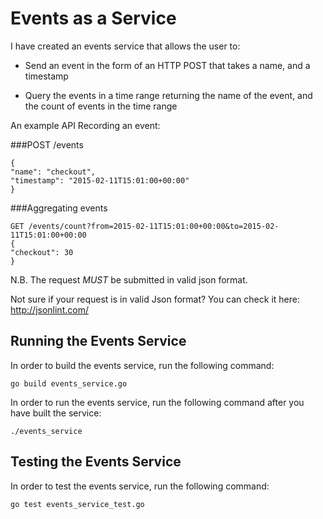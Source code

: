 # Events as a Service

I have created an events service that allows the user to:

* Send an event in the form of an HTTP POST that takes a name, and a timestamp 

* Query the events in a time range returning the name of the event, and the count of events in the time range 

An example API Recording an event:

###POST /events
```
{
"name": "checkout",
"timestamp": "2015-02-11T15:01:00+00:00"
}
```

###Aggregating events

```
GET /events/count?from=2015-02-11T15:01:00+00:00&to=2015-02-11T15:01:00+00:00
{
"checkout": 30
}
```

N.B. The request *MUST* be submitted in valid json format.

Not sure if your request is in valid Json format? You can check it here: http://jsonlint.com/


## Running the Events Service

In order to build the events service, run the following command:

`go build events_service.go`

In order to run the events service, run the following command after you have built the service:

`./events_service`


## Testing the Events Service

In order to test the events service, run the following command:

`go test events_service_test.go`
